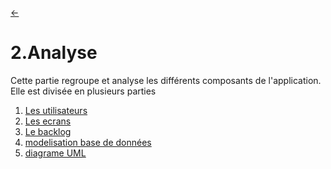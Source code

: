 <link rel="stylesheet" href="style.css"/>

[<span class="icon-big">&#8592;</span>](./0-table-des-matieres.md)
# 2.Analyse

Cette partie regroupe et analyse les différents composants de l'application.
Elle est divisée en plusieurs parties

1. [Les utilisateurs](./2-1-utilisateurs.md)
2. [Les ecrans](./2-2-ecrans.md)
3. [Le backlog](./2-3-backlog.md)
4. [modelisation base de données](./2-4-modelisation-database.md)
5. [diagrame UML](./5-diagrame-uml.md)